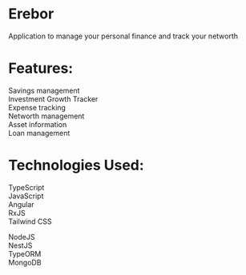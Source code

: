 # Erebor  
Application to manage your personal finance and track your networth 

# Features:
Savings management  
Investment Growth Tracker  
Expense tracking  
Networth management  
Asset information  
Loan management

# Technologies Used:

TypeScript  
JavaScript  
Angular  
RxJS  
Tailwind CSS

NodeJS  
NestJS  
TypeORM  
MongoDB  

